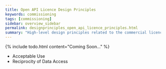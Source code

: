 ```yaml
---
title: Open API Licence Design Principles
keywords: commissioning
tags: [commissioning]
sidebar: overview_sidebar
permalink: designprinciples_open_api_licence_principles.html
summary: "High-level design principles related to the commercial licence for participation in the Open API ecosystem."
---
```


{% include todo.html content="Coming Soon..." %}

- Acceptable Use
- Reciprocity of Data Access
